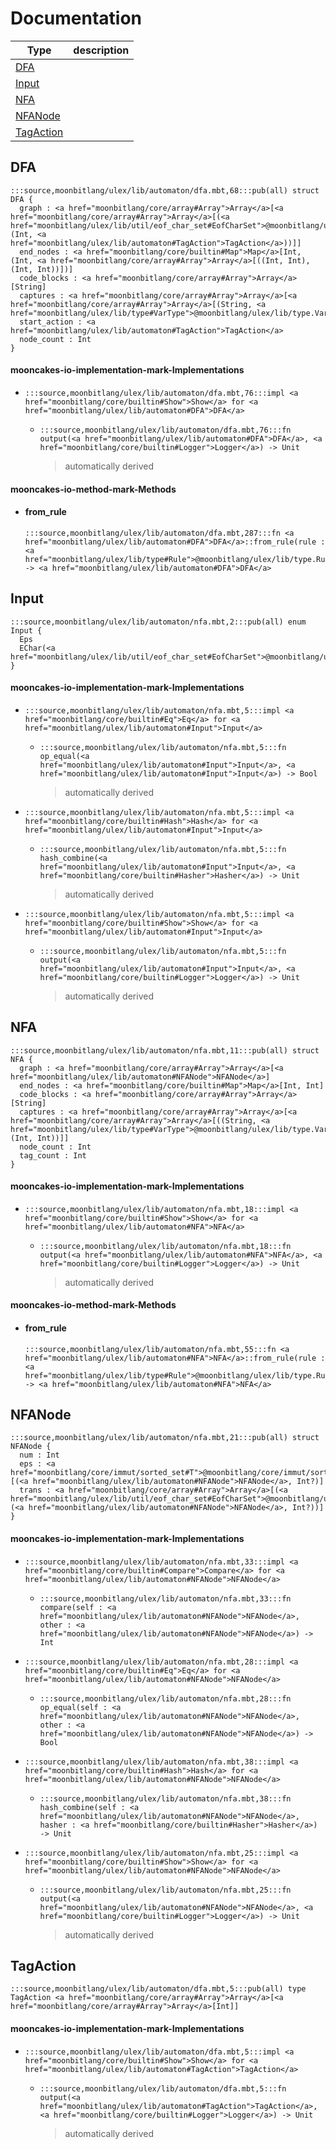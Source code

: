 # Documentation
|Type|description|
|---|---|
|[DFA](#DFA)||
|[Input](#Input)||
|[NFA](#NFA)||
|[NFANode](#NFANode)||
|[TagAction](#TagAction)||

## DFA

```moonbit
:::source,moonbitlang/ulex/lib/automaton/dfa.mbt,68:::pub(all) struct DFA {
  graph : <a href="moonbitlang/core/array#Array">Array</a>[<a href="moonbitlang/core/array#Array">Array</a>[(<a href="moonbitlang/ulex/lib/util/eof_char_set#EofCharSet">@moonbitlang/ulex/lib/util/eof_char_set.EofCharSet</a>, (Int, <a href="moonbitlang/ulex/lib/automaton#TagAction">TagAction</a>))]]
  end_nodes : <a href="moonbitlang/core/builtin#Map">Map</a>[Int, (Int, <a href="moonbitlang/core/array#Array">Array</a>[((Int, Int), (Int, Int))])]
  code_blocks : <a href="moonbitlang/core/array#Array">Array</a>[String]
  captures : <a href="moonbitlang/core/array#Array">Array</a>[<a href="moonbitlang/core/array#Array">Array</a>[(String, <a href="moonbitlang/ulex/lib/type#VarType">@moonbitlang/ulex/lib/type.VarType</a>)]]
  start_action : <a href="moonbitlang/ulex/lib/automaton#TagAction">TagAction</a>
  node_count : Int
}
```


#### mooncakes-io-implementation-mark-Implementations
- ```moonbit
  :::source,moonbitlang/ulex/lib/automaton/dfa.mbt,76:::impl <a href="moonbitlang/core/builtin#Show">Show</a> for <a href="moonbitlang/ulex/lib/automaton#DFA">DFA</a>
  ```
  > 
  * ```moonbit
    :::source,moonbitlang/ulex/lib/automaton/dfa.mbt,76:::fn output(<a href="moonbitlang/ulex/lib/automaton#DFA">DFA</a>, <a href="moonbitlang/core/builtin#Logger">Logger</a>) -> Unit
    ```
    > automatically derived

#### mooncakes-io-method-mark-Methods
- #### from\_rule
  ```moonbit
  :::source,moonbitlang/ulex/lib/automaton/dfa.mbt,287:::fn <a href="moonbitlang/ulex/lib/automaton#DFA">DFA</a>::from_rule(rule : <a href="moonbitlang/ulex/lib/type#Rule">@moonbitlang/ulex/lib/type.Rule</a>) -> <a href="moonbitlang/ulex/lib/automaton#DFA">DFA</a>
  ```
  > 

## Input

```moonbit
:::source,moonbitlang/ulex/lib/automaton/nfa.mbt,2:::pub(all) enum Input {
  Eps
  EChar(<a href="moonbitlang/ulex/lib/util/eof_char_set#EofCharSet">@moonbitlang/ulex/lib/util/eof_char_set.EofCharSet</a>)
}
```


#### mooncakes-io-implementation-mark-Implementations
- ```moonbit
  :::source,moonbitlang/ulex/lib/automaton/nfa.mbt,5:::impl <a href="moonbitlang/core/builtin#Eq">Eq</a> for <a href="moonbitlang/ulex/lib/automaton#Input">Input</a>
  ```
  > 
  * ```moonbit
    :::source,moonbitlang/ulex/lib/automaton/nfa.mbt,5:::fn op_equal(<a href="moonbitlang/ulex/lib/automaton#Input">Input</a>, <a href="moonbitlang/ulex/lib/automaton#Input">Input</a>) -> Bool
    ```
    > automatically derived
- ```moonbit
  :::source,moonbitlang/ulex/lib/automaton/nfa.mbt,5:::impl <a href="moonbitlang/core/builtin#Hash">Hash</a> for <a href="moonbitlang/ulex/lib/automaton#Input">Input</a>
  ```
  > 
  * ```moonbit
    :::source,moonbitlang/ulex/lib/automaton/nfa.mbt,5:::fn hash_combine(<a href="moonbitlang/ulex/lib/automaton#Input">Input</a>, <a href="moonbitlang/core/builtin#Hasher">Hasher</a>) -> Unit
    ```
    > automatically derived
- ```moonbit
  :::source,moonbitlang/ulex/lib/automaton/nfa.mbt,5:::impl <a href="moonbitlang/core/builtin#Show">Show</a> for <a href="moonbitlang/ulex/lib/automaton#Input">Input</a>
  ```
  > 
  * ```moonbit
    :::source,moonbitlang/ulex/lib/automaton/nfa.mbt,5:::fn output(<a href="moonbitlang/ulex/lib/automaton#Input">Input</a>, <a href="moonbitlang/core/builtin#Logger">Logger</a>) -> Unit
    ```
    > automatically derived

## NFA

```moonbit
:::source,moonbitlang/ulex/lib/automaton/nfa.mbt,11:::pub(all) struct NFA {
  graph : <a href="moonbitlang/core/array#Array">Array</a>[<a href="moonbitlang/ulex/lib/automaton#NFANode">NFANode</a>]
  end_nodes : <a href="moonbitlang/core/builtin#Map">Map</a>[Int, Int]
  code_blocks : <a href="moonbitlang/core/array#Array">Array</a>[String]
  captures : <a href="moonbitlang/core/array#Array">Array</a>[<a href="moonbitlang/core/array#Array">Array</a>[((String, <a href="moonbitlang/ulex/lib/type#VarType">@moonbitlang/ulex/lib/type.VarType</a>), (Int, Int))]]
  node_count : Int
  tag_count : Int
}
```


#### mooncakes-io-implementation-mark-Implementations
- ```moonbit
  :::source,moonbitlang/ulex/lib/automaton/nfa.mbt,18:::impl <a href="moonbitlang/core/builtin#Show">Show</a> for <a href="moonbitlang/ulex/lib/automaton#NFA">NFA</a>
  ```
  > 
  * ```moonbit
    :::source,moonbitlang/ulex/lib/automaton/nfa.mbt,18:::fn output(<a href="moonbitlang/ulex/lib/automaton#NFA">NFA</a>, <a href="moonbitlang/core/builtin#Logger">Logger</a>) -> Unit
    ```
    > automatically derived

#### mooncakes-io-method-mark-Methods
- #### from\_rule
  ```moonbit
  :::source,moonbitlang/ulex/lib/automaton/nfa.mbt,55:::fn <a href="moonbitlang/ulex/lib/automaton#NFA">NFA</a>::from_rule(rule : <a href="moonbitlang/ulex/lib/type#Rule">@moonbitlang/ulex/lib/type.Rule</a>) -> <a href="moonbitlang/ulex/lib/automaton#NFA">NFA</a>
  ```
  > 

## NFANode

```moonbit
:::source,moonbitlang/ulex/lib/automaton/nfa.mbt,21:::pub(all) struct NFANode {
  num : Int
  eps : <a href="moonbitlang/core/immut/sorted_set#T">@moonbitlang/core/immut/sorted_set.T</a>[(<a href="moonbitlang/ulex/lib/automaton#NFANode">NFANode</a>, Int?)]
  trans : <a href="moonbitlang/core/array#Array">Array</a>[(<a href="moonbitlang/ulex/lib/util/eof_char_set#EofCharSet">@moonbitlang/ulex/lib/util/eof_char_set.EofCharSet</a>, (<a href="moonbitlang/ulex/lib/automaton#NFANode">NFANode</a>, Int?))]
}
```


#### mooncakes-io-implementation-mark-Implementations
- ```moonbit
  :::source,moonbitlang/ulex/lib/automaton/nfa.mbt,33:::impl <a href="moonbitlang/core/builtin#Compare">Compare</a> for <a href="moonbitlang/ulex/lib/automaton#NFANode">NFANode</a>
  ```
  > 
  * ```moonbit
    :::source,moonbitlang/ulex/lib/automaton/nfa.mbt,33:::fn compare(self : <a href="moonbitlang/ulex/lib/automaton#NFANode">NFANode</a>, other : <a href="moonbitlang/ulex/lib/automaton#NFANode">NFANode</a>) -> Int
    ```
    > 
- ```moonbit
  :::source,moonbitlang/ulex/lib/automaton/nfa.mbt,28:::impl <a href="moonbitlang/core/builtin#Eq">Eq</a> for <a href="moonbitlang/ulex/lib/automaton#NFANode">NFANode</a>
  ```
  > 
  * ```moonbit
    :::source,moonbitlang/ulex/lib/automaton/nfa.mbt,28:::fn op_equal(self : <a href="moonbitlang/ulex/lib/automaton#NFANode">NFANode</a>, other : <a href="moonbitlang/ulex/lib/automaton#NFANode">NFANode</a>) -> Bool
    ```
    > 
- ```moonbit
  :::source,moonbitlang/ulex/lib/automaton/nfa.mbt,38:::impl <a href="moonbitlang/core/builtin#Hash">Hash</a> for <a href="moonbitlang/ulex/lib/automaton#NFANode">NFANode</a>
  ```
  > 
  * ```moonbit
    :::source,moonbitlang/ulex/lib/automaton/nfa.mbt,38:::fn hash_combine(self : <a href="moonbitlang/ulex/lib/automaton#NFANode">NFANode</a>, hasher : <a href="moonbitlang/core/builtin#Hasher">Hasher</a>) -> Unit
    ```
    > 
- ```moonbit
  :::source,moonbitlang/ulex/lib/automaton/nfa.mbt,25:::impl <a href="moonbitlang/core/builtin#Show">Show</a> for <a href="moonbitlang/ulex/lib/automaton#NFANode">NFANode</a>
  ```
  > 
  * ```moonbit
    :::source,moonbitlang/ulex/lib/automaton/nfa.mbt,25:::fn output(<a href="moonbitlang/ulex/lib/automaton#NFANode">NFANode</a>, <a href="moonbitlang/core/builtin#Logger">Logger</a>) -> Unit
    ```
    > automatically derived

## TagAction

```moonbit
:::source,moonbitlang/ulex/lib/automaton/dfa.mbt,5:::pub(all) type TagAction <a href="moonbitlang/core/array#Array">Array</a>[<a href="moonbitlang/core/array#Array">Array</a>[Int]]
```


#### mooncakes-io-implementation-mark-Implementations
- ```moonbit
  :::source,moonbitlang/ulex/lib/automaton/dfa.mbt,5:::impl <a href="moonbitlang/core/builtin#Show">Show</a> for <a href="moonbitlang/ulex/lib/automaton#TagAction">TagAction</a>
  ```
  > 
  * ```moonbit
    :::source,moonbitlang/ulex/lib/automaton/dfa.mbt,5:::fn output(<a href="moonbitlang/ulex/lib/automaton#TagAction">TagAction</a>, <a href="moonbitlang/core/builtin#Logger">Logger</a>) -> Unit
    ```
    > automatically derived
